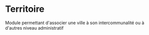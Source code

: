 # Territoire
Module permettant d'associer une ville à son intercommunalité ou à d'autres niveau administratif
